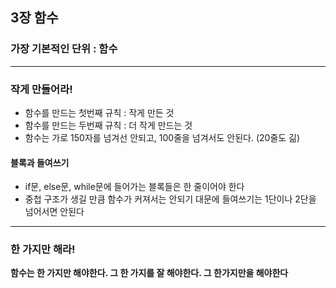 
## 3장 함수

### 가장 기본적인 단위 : 함수
------------
### 작게 만들어라!
* 함수를 만드는 첫번째 규칙 : 작게 만든 것
* 함수를 만드는 두번째 규칙 : 더 작게 만드는 것
* 함수는 가로 150자를 넘겨선 안되고, 100줄을 넘겨서도 안된다. (20줄도 긺)

#### 블록과 들여쓰기
* if문, else문, while문에 들어가는 블록들은 한 줄이어야 한다
* 중첩 구조가 생길 만큼 함수가 커져서는 안되기 대문에 들여쓰기는 1단이나 2단을 넘어서면 안된다
------------
### 한 가지만 해라!
**함수는 한 가지만 해야한다. 그 한 가지를 잘 해야한다. 그 한가지만을 해야한다**
